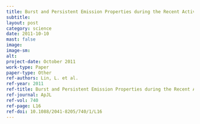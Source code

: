 ```yaml
---
title: Burst and Persistent Emission Properties during the Recent Active Episode of the Anomalous X-Ray Pulsar 1E 1841-045
subtitle: 
layout: post
category: science
date: 2011-10-10
mast: false
image: 
image-sm: 
alt: 
project-date: October 2011
work-type: Paper
paper-type: Other
ref-authors: Lin, L. et al.
ref-year: 2011
ref-title: Burst and Persistent Emission Properties during the Recent Active Episode of the Anomalous X-Ray Pulsar 1E 1841-045
ref-journal: ApJL
ref-vol: 740
ref-page: L16
ref-doi: 10.1088/2041-8205/740/1/L16
---
```

